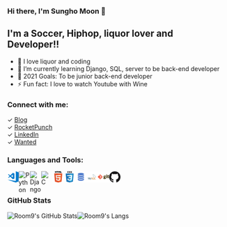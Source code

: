 ### Hi there, I'm Sungho Moon 👋

## I'm a Soccer, Hiphop, liquor lover and Developer!!

- 🙉 I love liquor and coding
- 🌱 I’m currently learning Django, SQL, server to be back-end developer
- 🥅 2021 Goals: To be junior back-end developer
- ⚡ Fun fact: I love to watch Youtube with Wine

### Connect with me:

✓ [Blog](https://room9.github.io/about)  
✓ [RocketPunch](https://www.rocketpunch.com/@miiny3524/resume)  
✓ [LinkedIn](https://www.linkedin.com/in/sung-ho-moon-706621214/)  
✓ [Wanted](https://www.wanted.co.kr/profile/matching?level=3)

### Languages and Tools:

<img align="left" alt="Visual Studio Code" width="26px" src="https://raw.githubusercontent.com/github/explore/80688e429a7d4ef2fca1e82350fe8e3517d3494d/topics/visual-studio-code/visual-studio-code.png" />
<img align="left" alt="Python" width="26px" src="https://blog.kakaocdn.net/dn/cvoxQ0/btqBFNMhwXt/btqiFB0YXNnvm7PYzK1GHK/img.png" />
<img align="left" alt="Django" width="26px" src="https://i7.pngguru.com/preview/10/113/180/django-web-development-web-framework-python-software-framework-django.jpg" />
<img align="left" alt="C" width="26px" src="https://cdn.iconscout.com/icon/free/png-512/c-programming-569564.png" />
<img align="left" alt="HTML5" width="26px" src="https://raw.githubusercontent.com/github/explore/80688e429a7d4ef2fca1e82350fe8e3517d3494d/topics/html/html.png" />
<img align="left" alt="CSS3" width="26px" src="https://raw.githubusercontent.com/github/explore/80688e429a7d4ef2fca1e82350fe8e3517d3494d/topics/css/css.png" />
<img align="left" alt="SQL" width="26px" src="https://raw.githubusercontent.com/github/explore/80688e429a7d4ef2fca1e82350fe8e3517d3494d/topics/sql/sql.png" />
<img align="left" alt="MySQL" width="26px" src="https://raw.githubusercontent.com/github/explore/80688e429a7d4ef2fca1e82350fe8e3517d3494d/topics/mysql/mysql.png" />
<img align="left" alt="Git" width="26px" src="https://raw.githubusercontent.com/github/explore/80688e429a7d4ef2fca1e82350fe8e3517d3494d/topics/git/git.png" />
<img align="left" alt="GitHub" width="26px" src="https://raw.githubusercontent.com/github/explore/78df643247d429f6cc873026c0622819ad797942/topics/github/github.png" />


<br />
<br />



### GitHub Stats

  <img align="left" alt="Room9's GitHub Stats" src="https://github-readme-stats.vercel.app/api?username=Room9&show_icons=true&hide_border=true" />
  <img align="left" alt="Room9's Langs" src="https://github-readme-stats.vercel.app/api/top-langs/?username=Room9&layout=compact" />

[linkedin]: https://www.linkedin.com/in/sung-ho-moon-706621214/


<!--
**Room9/Room9** is a ✨ _special_ ✨ repository because its `README.md` (this file) appears on your GitHub profile.

Here are some ideas to get you started:

- 🔭 I’m currently working on ...
- 🌱 I’m currently learning ...
- 👯 I’m looking to collaborate on ...
- 🤔 I’m looking for help with ...
- 💬 Ask me about ...
- 📫 How to reach me: ...
- 😄 Pronouns: ...
- ⚡ Fun fact: ...
-->
